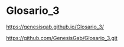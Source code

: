 # Glosario_3

https://genesisgab.github.io/Glosario_3/

https://github.com/GenesisGab/Glosario_3.git

